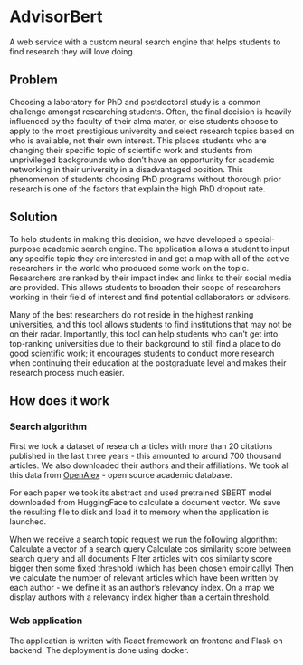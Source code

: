 # AdvisorBert
A web service with a custom neural search engine that helps students to find research they will love doing.

## Problem
Choosing a laboratory for PhD and postdoctoral study is a common challenge amongst researching students. Often, the final decision is heavily influenced by the faculty of their alma mater, or else students choose to apply to the most prestigious university and select research topics based on who is available, not their own interest. This places students who are changing their specific topic of scientific work and students from unprivileged backgrounds who don’t have an opportunity for academic networking in their university in a disadvantaged position. This phenomenon of students choosing PhD programs without thorough prior research is one of the factors that explain the high PhD dropout rate. 

## Solution
To help students in making this decision, we have developed a special-purpose academic search engine. The application allows a student to input any specific topic they are interested in and get a map with all of the active researchers in the world who produced some work on the topic. Researchers are ranked by their impact index and links to their social media are provided. This allows students to broaden their scope of researchers working in their field of interest and find potential collaborators or advisors. 

Many of the best researchers do not reside in the highest ranking universities, and this tool allows students to find institutions that may not be on their radar. Importantly, this tool can help students who can’t get into top-ranking universities due to their background to still find a place to do good scientific work; it encourages students to conduct more research when continuing their education at the postgraduate level and makes their research process much easier. 

## How does it work

### Search algorithm
First we took a dataset of research articles with more than 20 citations published in the last three years - this amounted to around 700 thousand articles. We also downloaded their authors and their affiliations. We took all this data from [OpenAlex](https://openalex.org) - open source academic database. 

For each paper we took its abstract and used pretrained SBERT model downloaded from HuggingFace to calculate a document vector. We save the resulting file to disk and load it to memory when the application is launched. 

When we receive a search topic request we run the following algorithm:
Calculate a vector of a search query
Calculate cos similarity score between search query and all documents
Filter articles with cos similarity score bigger then some fixed threshold (which has been chosen empirically)
Then we calculate the number of relevant articles which have been written by each author - we define it as an author’s relevancy index. 
On a map we display authors with a relevancy index higher than a certain threshold. 

### Web application
The application is written with React framework on frontend and Flask on backend. The deployment is done using docker. 